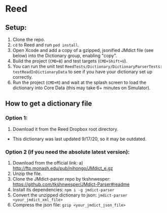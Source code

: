 # Reed

## Setup:
1. Clone the repo.
2. `cd` to Reed and run `pod install`.
3. Open Xcode and add a copy of a gzipped, jsonified JMdict file (see below) into the Dictionary group, enabling "copy".
4. Build the project (`CMD+B`) and test targets (`CMD+Shift+U`).
5. You can run the unit test `ReedTests/Dictionary/DictionaryParserTests: testReadInDictionaryData` to see if you have your dictionary set up correctly.
6. Run the project (`CMD+R`) and wait at the splash screen to load the dictionary into Core Data (this may take 6+ minutes on Simulator).

## How to get a dictionary file
### Option 1:
1. Download it from the Reed Dropbox root directory.
* This dictionary was last updated 9/17/20, so it may be outdated.

### Option 2 (if you need the absolute latest version):
1. Download from the official link: 
  a) http://ftp.monash.edu/pub/nihongo/JMdict_e.gz
2. Unzip the file.
3. Clone the JMdict-parser repo by tkshnwesper: https://github.com/tkshnwesper/JMdict-Parser#readme
4. Install its dependencies: `npm i -g jmdict-parser`
5. Convert the unzipped dictionary to json: `jmdict-parser <your_jmdict_xml_file>`
6. Compress the json file: `gzip <your_jmdict_json_file>`
